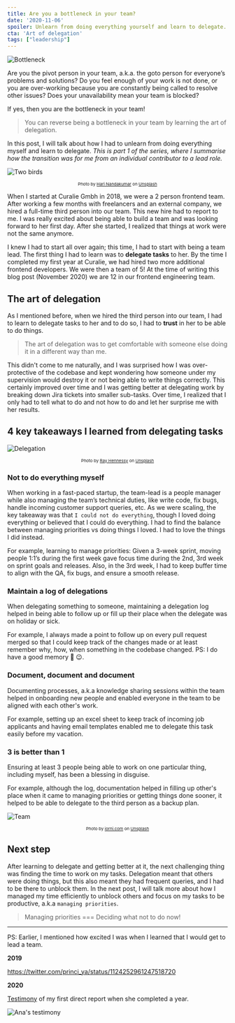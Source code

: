 ```yaml
---
title: Are you a bottleneck in your team?
date: '2020-11-06'
spoiler: Unlearn from doing everything yourself and learn to delegate.
cta: 'Art of delegation'
tags: ["leadership"]
---
```


![Bottleneck](./bottleneck.jpg)

Are you the pivot person in your team, a.k.a. the goto person for everyone’s problems and solutions? Do you feel enough of your work is not done, or you are over-working because you are constantly being called to resolve other issues? Does your unavailability mean your team is blocked?

If yes, then you are the bottleneck in your team!

> You can reverse being a bottleneck in your team by learning the art of delegation.

In this post, I will talk about how I had to unlearn from doing everything myself and learn to delegate. *This is part 1 of the series, where I summarise how the transition was for me from an individual contributor to a lead role.*

![Two birds](./two-birds.jpg)

<div style="text-align: center; font-size: 0.6rem">Photo by <a href="https://unsplash.com/@hariprasad000?utm_source=unsplash&amp;utm_medium=referral&amp;utm_content=creditCopyText">Hari Nandakumar</a> on <a href="https://unsplash.com/t/nature?utm_source=unsplash&amp;utm_medium=referral&amp;utm_content=creditCopyText">Unsplash</a></div>

When I started at Curalie Gmbh in 2018, we were a 2 person frontend team. After working a few months with freelancers and an external company, we hired a full-time third person into our team. This new hire had to report to me. I was really excited about being able to build a team and was looking forward to her first day. After she started, I realized that things at work were not the same anymore.

I knew I had to start all over again; this time, I had to start with being a team lead. The first thing I had to learn was to **delegate tasks** to her. By the time I completed my first year at Curalie, we had hired two more additional frontend developers. We were then a team of 5! At the time of writing this blog post (November 2020) we are 12 in our frontend engineering team.

## The art of delegation

As I mentioned before, when we hired the third person into our team, I had to learn to delegate tasks to her and to do so, I had to **trust** in her to be able to do things.

> The art of delegation was to get comfortable with someone else doing it in a different way than me.

This didn't come to me naturally, and I was surprised how I was over-protective of the codebase and kept wondering how someone under my supervision would destroy it or not being able to write things correctly. This certainly improved over time and I was getting better at delegating work by breaking down Jira tickets into smaller sub-tasks. Over time, I realized that I only had to tell what to do and not how to do and let her surprise me with her results.

## 4 key takeaways I learned from delegating tasks

![Delegation](./birds-leading.jpg)

<div style="text-align: center; font-size: 0.6rem">Photo by <a href="https://unsplash.com/@rayhennessy?utm_source=unsplash&amp;utm_medium=referral&amp;utm_content=creditCopyText">Ray Hennessy</a> on <a href="https://unsplash.com/t/nature?utm_source=unsplash&amp;utm_medium=referral&amp;utm_content=creditCopyText">Unsplash</a></div>

### Not to do everything myself

When working in a fast-paced startup, the team-lead is a people manager while also managing the team’s technical duties, like write code, fix bugs, handle incoming customer support queries, etc. As we were scaling, the key takeaway was that `I could not do everything`, though I loved doing everything or believed that I could do everything. I had to find the balance between managing priorities vs doing things I loved. I had to love the things I did instead.

For example, learning to manage priorities: Given a 3-week sprint, moving people 1:1’s during the first week gave focus time during the 2nd, 3rd week on sprint goals and releases. Also, in the 3rd week, I had to keep buffer time to align with the QA, fix bugs, and ensure a smooth release.

### Maintain a log of delegations

When delegating something to someone, maintaining a delegation log helped in being able to follow up or fill up their place when the delegate was on holiday or sick.
  
For example, I always made a point to follow up on every pull request merged so that I could keep track of the changes made or at least remember why, how, when something in the codebase changed. PS: I do have a good memory 🧠 😉.

### Document, document and document

Documenting processes, a.k.a knowledge sharing sessions within the team helped in onboarding new people and enabled everyone in the team to be aligned with each other's work.

For example, setting up an excel sheet to keep track of incoming job applicants and having email templates enabled me to delegate this task easily before my vacation.

### 3 is better than 1

Ensuring at least 3 people being able to work on one particular thing, including myself, has been a blessing in disguise.

For example, although the log, documentation helped in filling up other's place when it came to managing priorities or getting things done sooner, it helped to be able to delegate to the third person as a backup plan.

![Team](./birds-in-line.jpg)

<div style="text-align: center; font-size: 0.6rem">Photo by <a href="https://unsplash.com/@iorni?utm_source=unsplash&amp;utm_medium=referral&amp;utm_content=creditCopyText">iorni.com</a> on <a href="https://unsplash.com/s/photos/birds?utm_source=unsplash&amp;utm_medium=referral&amp;utm_content=creditCopyText">Unsplash</a></div>

## Next step

After learning to delegate and getting better at it, the next challenging thing was finding the time to work on my tasks. Delegation meant that others were doing things, but this also meant they had frequent queries, and I had to be there to unblock them. In the next post, I will talk more about how I managed my time efficiently to unblock others and focus on my tasks to be productive, a.k.a `managing priorities`.

> Managing priorities === Deciding what not to do now!

---

PS: Earlier, I mentioned how excited I was when I learned that I would get to lead a team.

**2019**

https://twitter.com/princi_ya/status/1124252961247518720

**2020**

[Testimony]((https://www.linkedin.com/feed/update/urn:li:activity:6676024962941255680/)) of my first direct report when she completed a year.

![Ana's testimony](./ana-testimony.png)

